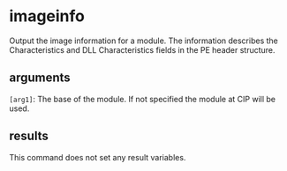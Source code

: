 # imageinfo

Output the image information for a module. The information describes the Characteristics and DLL Characteristics fields in the PE header structure.

## arguments

`[arg1]`: The base of the module. If not specified the module at CIP will be used.

## results

This command does not set any result variables.
